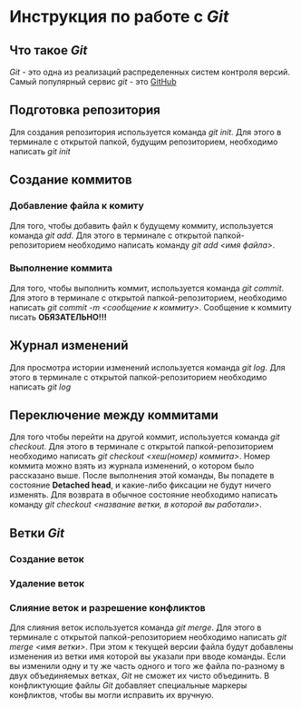# Инструкция по работе с *Git*

## Что такое *Git*
*Git* - это одна из реализаций распределенных систем контроля версий. Самый популярный сервис *git* - это [GitHub](https://github.com)

## Подготовка репозитория

Для создания репозитория используется команда *git init*. Для этого в терминале с открытой папкой, будущим репозиторием, необходимо написать *git init*

## Создание коммитов

### Добавление файла к комиту
Для того, чтобы добавить файл к будущему коммиту, используется команда *git add*. Для этого в терминале с открытой папкой-репозиторием необходимо написать команду *git add <имя файла>*.

### Выполнение коммита
Для того, чтобы выполнить коммит, используется команда *git commit*. Для этого в терминале с открытой папкой-репозиторием, необходимо написать *git commit -m <сообщение к коммиту>*. Сообщение к коммиту писать **ОБЯЗАТЕЛЬНО!!!**

## Журнал изменений
Для просмотра истории изменений используется команда *git log*. Для этого в терминале с открытой папкой-репозиторием необходимо написать *git log*

## Переключение между коммитами
Для того чтобы перейти на другой коммит, используется команда *git checkout*. Для этого в терминале с открытой папкой-репозиторием необходимо написать *git checkout <хеш(номер) коммита>*. Номер коммита можно взять из журнала изменений, о котором было рассказано выше. После выполнения этой команды, Вы попадете в состояние **Detached head**, и какие-либо фиксации не будут ничего изменять. Для возврата в обычное состояние необходимо написать команду *git checkout <название ветки, в которой вы работали>*.


## Ветки *Git*

### Создание веток

### Удаление веток

### Слияние веток и разрешение конфликтов
Для слияния веток используется команда *git merge*. Для этого в терминале с открытой папкой-репозиторием необходимо написать *git merge <имя ветки>*. При этом к текущей версии файла будут добавлены изменения из ветки имя которой вы указали при вводе команды. Если вы изменили одну и ту же часть одного и того же файла по-разному в двух объединяемых ветках, *Git* не сможет их чисто объединить. В конфликтующие файлы *Git* добавляет специальные маркеры конфликтов, чтобы вы могли исправить их вручную.
